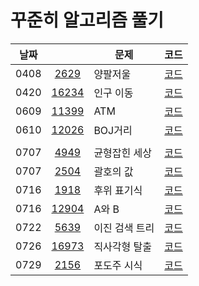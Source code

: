 # 꾸준히 알고리즘 풀기

| 날짜 |                                            |    문제                     |  코드 |
| ---- | :----------------------------------------------: | --------------------------- | -------|
| 0408 | [2629](https://www.acmicpc.net/problem/2629) |양팔저울  | [코드](code/Main2629.java)  |
| 0420 | [16234](https://www.acmicpc.net/problem/16234) | 인구 이동   | [코드](code/Main16234.java)  |
| 0609 | [11399](https://www.acmicpc.net/problem/11399) | ATM  | [코드](code/Main11399.java)  |
| 0610 | [12026](https://www.acmicpc.net/problem/12026) | BOJ거리 | [코드](code/Main12026.java)  |
| |                                            |                        |
| 0707 | [4949](https://www.acmicpc.net/problem/4949) | 균형잡힌 세상  | [코드](code/Main4949.java)  |
| 0707 | [2504](https://www.acmicpc.net/problem/2504) | 괄호의 값   | [코드](code/Main2504.java)  |
| 0716 | [1918](https://www.acmicpc.net/problem/1918) | 후위 표기식  | [코드](code/Main1918.java)  |
| 0716 | [12904](https://www.acmicpc.net/problem/12904) | A와 B | [코드](code/Main12904.java) |
| 0722 | [5639](https://www.acmicpc.net/problem/5639) | 이진 검색 트리  | [코드](code/Main5639.java)  |
| 0726 | [16973](https://www.acmicpc.net/problem/16973) | 직사각형 탈출 | [코드](code/Main16973.java) |
| 0729 | [2156](https://www.acmicpc.net/problem/2156) | 포도주 시식  | [코드](code/Main2156.java)  |
